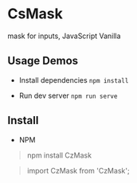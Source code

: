 # CsMask

mask for inputs, JavaScript Vanilla

## Usage Demos

- Install dependencies
`npm install`

- Run dev server
`npm run serve`

## Install

- NPM
> npm install CzMask   

> import CzMask from 'CzMask';